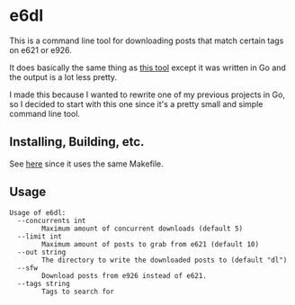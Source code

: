 # e6dl

This is a command line tool for downloading posts that match certain tags on e621 or e926.

It does basically the same thing as [this tool](https://www.npmjs.com/package/e6dl) except it was written in Go and the output is a lot less pretty.

I made this because I wanted to rewrite one of my previous projects in Go, so I decided to start with this one since it's a pretty small and simple command line tool.

## Installing, Building, etc.

See [here](https://github.com/tjhorner/nplcsv/blob/master/README.md) since it uses the same Makefile.

## Usage

```
Usage of e6dl:
  --concurrents int
    	Maximum amount of concurrent downloads (default 5)
  --limit int
    	Maximum amount of posts to grab from e621 (default 10)
  --out string
    	The directory to write the downloaded posts to (default "dl")
  --sfw
    	Download posts from e926 instead of e621.
  --tags string
    	Tags to search for
```